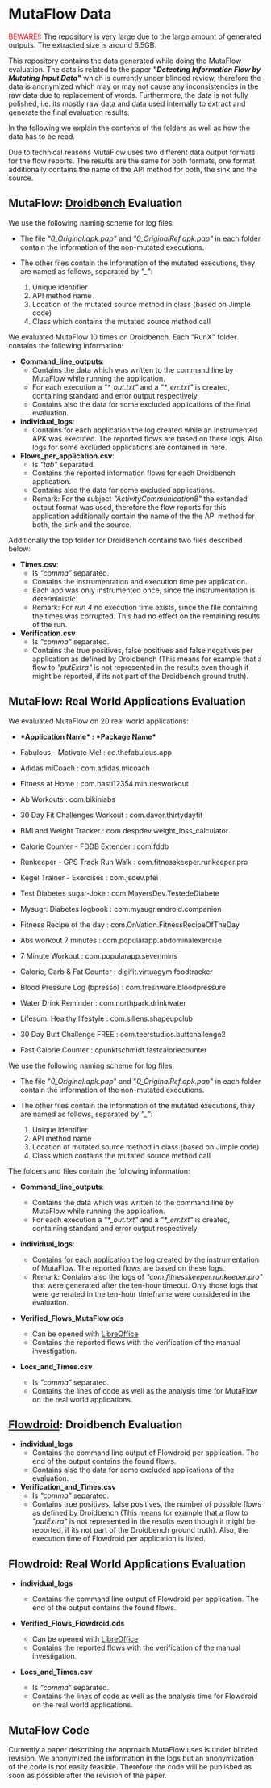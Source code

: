 MutaFlow Data
================ 

<span style="color:red;">BEWARE!</span>: The repository is very large due to the large amount of generated outputs. The extracted size is around 6.5GB.

This repository contains the data generated while doing the MutaFlow evaluation. The data is related to the paper _**"Detecting Information Flow by Mutating Input Data"**_ which is currently under blinded review, therefore the data is anonymized which may or may not cause any inconsistencies in the raw data due to replacement of words. Furthermore, the data is not fully polished, i.e. its mostly raw data and data used internally to extract and generate the final evaluation results.

In the following we explain the contents of the folders as well as how the data has to be read.

Due to technical reasons MutaFlow uses two different data output formats for the flow reports. The results are the same for both formats, one format additionally contains the name of the API method for both, the sink and the source.

MutaFlow: [Droidbench](https://github.com/secure-software-engineering/DroidBench) Evaluation
------------------------------------

We use the following naming scheme for log files:


* The file _"0\_Original.apk.pap"_ and _"0\_OriginalRef.apk.pap"_ in each folder contain the information of the non-mutated executions.

* The other files contain the information of the mutated executions, they are named as follows, separated by _"\_"_:
	1. Unique identifier
	2. API method name
	3. Location of the mutated source method in class (based on Jimple code)
	4. Class which contains the mutated source method call

We evaluated MutaFlow 10 times on Droidbench. Each "RunX" folder contains the following information:

* **Command\_line\_outputs**: 
	* Contains the data which was written to the command line by MutaFlow while running the application.
	* For each execution a _"\*\_out.txt"_ and a _"\*\_err.txt"_ is created, containing standard and error output respectively.
	* Contains also the data for some excluded applications of the final evaluation.
* **individual\_logs**:
	* Contains for each application the log created while an instrumented APK was executed. The reported flows are based on these logs. Also logs for some excluded applications are contained in here.
* **Flows\_per\_application.csv**:
	* Is _"tab"_ separated.
	* Contains the reported information flows for each Droidbench application.
	* Contains also the data for some excluded applications.
	* Remark: For the subject _"ActivityCommunication8"_ the extended output format was used, therefore the flow reports for this application additionally contain the name of the the API method for both, the sink and the source.

Additionally the top folder for DroidBench contains two files described below:

* **Times.csv**:
	* Is _"comma"_ separated.
	* Contains the instrumentation and execution time per application.
	* Each app was only instrumented once, since the instrumentation is deterministic.
	* Remark: For _run 4_ no execution time exists, since the file containing the times was corrupted. This had no effect on the remaining results of the run.
* **Verification.csv** 
	* Is _"comma"_ separated.
	* Contains the true positives, false positives and false negatives per application as defined by Droidbench (This means for example that a flow to _"putExtra"_ is not represented in the results even though it might be reported, if its not part of the Droidbench ground truth).

MutaFlow: Real World Applications Evaluation
-----------------------

We evaluated MutaFlow on 20 real world applications:

* **\*Application Name\* : \*Package Name\***

* Fabulous - Motivate Me! : co.thefabulous.app
* Adidas miCoach : com.adidas.micoach
* Fitness at Home : com.basti12354.minutesworkout
* Ab Workouts : com.bikiniabs
* 30 Day Fit Challenges Workout : com.davor.thirtydayfit
* BMI and Weight Tracker : com.despdev.weight\_loss\_calculator
* Calorie Counter - FDDB Extender : com.fddb
* Runkeeper - GPS Track Run Walk : com.fitnesskeeper.runkeeper.pro
* Kegel Trainer - Exercises : com.jsdev.pfei
* Test Diabetes sugar-Joke : com.MayersDev.TestedeDiabete
* Mysugr: Diabetes logbook : com.mysugr.android.companion
* Fitness Recipe of the day : com.OnVation.FitnessRecipeOfTheDay
* Abs workout 7 minutes : com.popularapp.abdominalexercise
* 7 Minute Workout : com.popularapp.sevenmins
* Calorie, Carb & Fat Counter : digifit.virtuagym.foodtracker
* Blood Pressure Log (bpresso) : com.freshware.bloodpressure
* Water Drink Reminder : com.northpark.drinkwater
* Lifesum: Healthy lifestyle : com.sillens.shapeupclub
* 30 Day Butt Challenge FREE : com.teerstudios.buttchallenge2
* Fast Calorie Counter : opunktschmidt.fastcaloriecounter

We use the following naming scheme for log files:


* The file "_0\_Original.apk.pap_" and "_0\_OriginalRef.apk.pap_" in each folder contain the information of the non-mutated executions.

* The other files contain the information of the mutated executions, they are named as follows, separated by _"\_"_:
	1. Unique identifier
	2. API method name
	3. Location of mutated source method in class (based on Jimple code)
	4. Class which contains the mutated source method call

The folders and files contain the following information:

* **Command\_line\_outputs**: 
	* Contains the data which was written to the command line by MutaFlow while running the application.
	* For each execution a _"\*\_out.txt"_ and a _"\*\_err.txt"_ is created, containing standard and error output respectively.
	
* **individual\_logs**:
	* Contains for each application the log created by the instrumentation of MutaFlow. The reported flows are based on these logs.
	* Remark: Contains also the logs of _"com.fitnesskeeper.runkeeper.pro"_ that were generated after the ten-hour timeout. Only those logs that were generated in the ten-hour timeframe were considered in the evaluation.
		
* **Verified\_Flows\_MutaFlow.ods**
	* Can be opened with [LibreOffice](https://de.libreoffice.org)
	* Contains the reported flows with the verification of the manual investigation.
	
* **Locs\_and\_Times.csv**
	* Is _"comma"_ separated.
	* Contains the lines of code as well as the analysis time for MutaFlow on the real world applications.


[Flowdroid](https://github.com/secure-software-engineering/soot-infoflow-android): Droidbench Evaluation
--------------------------

* **individual\_logs**
	* Contains the command line output of Flowdroid per application. The end of the output contains the found flows.
	* Contains also the data for some excluded applications of the evaluation.
* **Verification\_and\_Times.csv**
	* Is _"comma"_ separated.
	* Contains true positives, false positives, the number of possible flows as defined by Droidbench (This means for example that a flow to _"putExtra"_ is not represented in the results even though it might be reported, if its not part of the Droidbench ground truth). Also, the execution time of Flowdroid per application is listed.
	
Flowdroid: Real World Applications Evaluation
--------------------------

* **individual\_logs**
	* Contains the command line output of Flowdroid per application. The end of the output contains the found flows.
	
* **Verified\_Flows\_Flowdroid.ods**
	* Can be opened with [LibreOffice](https://de.libreoffice.org)
	* Contains the reported flows with the verification of the manual investigation.
	
* **Locs\_and\_Times.csv**
	* Is _"comma"_ separated.
	* Contains the lines of code as well as the analysis time for Flowdroid on the real world applications.
	
MutaFlow Code
------------------

Currently a paper describing the approach MutaFlow uses is under blinded revision. We anonymized the information in the logs but an anonymization of the code is not easily feasible. Therefore the code will be published as soon as possible after the revision of the paper.
